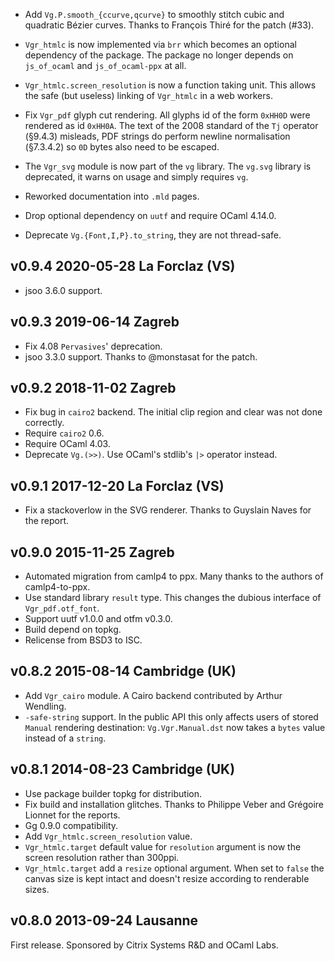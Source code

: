 
- Add `Vg.P.smooth_{ccurve,qcurve}` to smoothly stitch cubic and
  quadratic Bézier curves. Thanks to François Thiré for the patch
  (#33).

- `Vgr_htmlc` is now implemented via `brr` which becomes an optional
  dependency of the package. The package no longer depends on 
  `js_of_ocaml` and `js_of_ocaml-ppx` at all.

- `Vgr_htmlc.screen_resolution` is now a function taking unit. This
  allows the safe (but useless) linking of `Vgr_htmlc` in a web
  workers.

- Fix `Vgr_pdf` glyph cut rendering. All glyphs id of the form
  `0xHH0D` were rendered as id `0xHH0A`. The text of the 2008 standard
  of the `Tj` operator (§9.4.3) misleads, PDF strings do perform
  newline normalisation (§7.3.4.2) so `0D` bytes also need to be
  escaped.

- The `Vgr_svg` module is now part of the `vg` library. The `vg.svg`
  library is deprecated, it warns on usage and simply requires `vg`.

- Reworked documentation into `.mld` pages.

- Drop optional dependency on `uutf` and require OCaml 4.14.0. 

- Deprecate `Vg.{Font,I,P}.to_string`, they are not thread-safe.

v0.9.4 2020-05-28 La Forclaz (VS)
---------------------------------

- jsoo 3.6.0 support.

v0.9.3 2019-06-14 Zagreb
------------------------

- Fix 4.08 `Pervasives`' deprecation.
- jsoo 3.3.0 support. Thanks to @monstasat for the patch.

v0.9.2 2018-11-02 Zagreb
------------------------

- Fix bug in `cairo2` backend. The initial clip region and clear
  was not done correctly.
- Require `cairo2` 0.6.
- Require OCaml 4.03.
- Deprecate `Vg.(>>)`. Use OCaml's stdlib's `|>` operator instead.

v0.9.1 2017-12-20 La Forclaz (VS)
---------------------------------

- Fix a stackoverlow in the SVG renderer. Thanks to Guyslain Naves for
  the report.

v0.9.0 2015-11-25 Zagreb
------------------------

- Automated migration from camlp4 to ppx. Many thanks to the authors
  of camlp4-to-ppx.
- Use standard library `result` type. This changes the dubious interface
  of `Vgr_pdf.otf_font`.
- Support uutf v1.0.0 and otfm v0.3.0.
- Build depend on topkg.
- Relicense from BSD3 to ISC.

v0.8.2 2015-08-14 Cambridge (UK)
--------------------------------

- Add `Vgr_cairo` module. A Cairo backend contributed by Arthur Wendling.
- `-safe-string` support. In the public API this only affects users of
  stored `Manual` rendering destination: `Vg.Vgr.Manual.dst` now takes
  a `bytes` value instead of a `string`.


v0.8.1 2014-08-23 Cambridge (UK)
--------------------------------

- Use package builder topkg for distribution.
- Fix build and installation glitches. Thanks to Philippe Veber and
  Grégoire Lionnet for the reports.
- Gg 0.9.0 compatibility.
- Add `Vgr_htmlc.screen_resolution` value.
- `Vgr_htmlc.target` default value for `resolution` argument is now the
  screen resolution rather than 300ppi.
- `Vgr_htmlc.target` add a `resize` optional argument. When set to
  `false` the canvas size is kept intact and doesn't resize according
  to renderable sizes.

v0.8.0 2013-09-24 Lausanne
--------------------------

First release.
Sponsored by Citrix Systems R&D and OCaml Labs.
